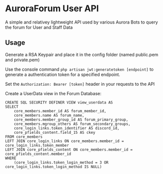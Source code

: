 # AuroraForum User API

A simple and relativey lightweight API used by various Aurora Bots to query the forum for User and Staff Data

## Usage

Generate a RSA Keypair and place it in the config folder (named public.pem and private.pem)

Use the console command `php artisan jwt:generatetoken [endpoint]` to generate a authentication token for a specified endpoint.

Set the `Authorization: Bearer [token]` header in your requests to the API

Create a UserData view in the Forum Database:
```
CREATE SQL SECURITY DEFINER VIEW view_userdata AS 
SELECT
	core_members.member_id AS forum_member_id,
	core_members.name AS forum_name,
	core_members.member_group_id AS forum_primary_group,
	core_members.mgroup_others AS forum_secondary_groups,
	core_login_links.token_identifier AS discord_id,
	core_pfields_content.field_15 AS ckey
FROM core_members
LEFT JOIN core_login_links ON core_members.member_id = core_login_links.token_member
LEFT JOIN core_pfields_content ON core_members.member_id = core_pfields_content.member_id
WHERE 
	(core_login_links.token_login_method = 3 OR core_login_links.token_login_method IS NULL)
```
